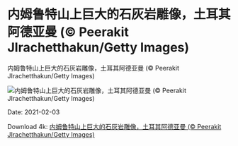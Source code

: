 # 内姆鲁特山上巨大的石灰岩雕像，土耳其阿德亚曼 (© Peerakit JIrachetthakun/Getty Images)

内姆鲁特山上巨大的石灰岩雕像，土耳其阿德亚曼 (© Peerakit JIrachetthakun/Getty Images)

![内姆鲁特山上巨大的石灰岩雕像，土耳其阿德亚曼 (© Peerakit JIrachetthakun/Getty Images)](https://bing.com/th?id=OHR.MountNemrut_ZH-CN4681788604_UHD.jpg&w=1024&h=576)

Date: 2021-02-03

Download 4k: [内姆鲁特山上巨大的石灰岩雕像，土耳其阿德亚曼 (© Peerakit JIrachetthakun/Getty Images)](https://bing.com/th?id=OHR.MountNemrut_ZH-CN4681788604_UHD.jpg)

